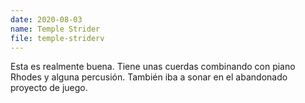 ```yaml
---
date: 2020-08-03
name: Temple Strider
file: temple-striderv
---
```


Esta es realmente buena. Tiene unas cuerdas combinando con piano Rhodes y alguna percusión. También iba a sonar en el abandonado proyecto de juego.
